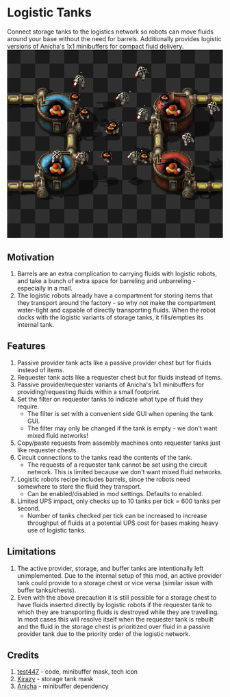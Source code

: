 # Logistic Tanks
Connect storage tanks to the logistics network so robots can move fluids around your base without the need for barrels. Additionally provides logistic versions of Anicha's 1x1 minibuffers for compact fluid delivery.
![](mod-portal/between_tanks.png)

## Motivation
1. Barrels are an extra complication to carrying fluids with logistic robots, and take a bunch of extra space for barreling and unbarreling - especially in a mall.
2. The logistic robots already have a compartment for storing items that they transport around the factory - so why not make the compartment water-tight and capable of directly transporting fluids. When the robot docks with the logistic variants of storage tanks, it fills/empties its internal tank.

## Features
1. Passive provider tank acts like a passive provider chest but for fluids instead of items.
2. Requester tank acts like a requester chest but for fluids instead of items.
2. Passive provider/requester variants of Anicha's 1x1 minibuffers for providing/requesting fluids within a small footprint.
3. Set the filter on requester tanks to indicate what type of fluid they require.
    - The filter is set with a convenient side GUI when opening the tank GUI.
    - The filter may only be changed if the tank is empty - we don't want mixed fluid networks!
4. Copy/paste requests from assembly machines onto requester tanks just like requester chests.
5. Circuit connections to the tanks read the contents of the tank.
    - The requests of a requester tank cannot be set using the circuit network. This is limited because we don't want mixed fluid networks.
6. Logistic robots recipe includes barrels, since the robots need somewhere to store the fluid they transport.
    - Can be enabled/disabled in mod settings. Defaults to enabled.
7. Limited UPS impact, only checks up to 10 tanks per tick = 600 tanks per second.
    - Number of tanks checked per tick can be increased to increase throughput of fluids at a potential UPS cost for bases making heavy use of logistic tanks.

## Limitations
1. The active provider, storage, and buffer tanks are intentionally left unimplemented. Due to the internal setup of this mod, an active provider tank could provide to a storage chest or vice versa (similar issue with buffer tanks/chests).
2. Even with the above precaution it is still possible for a storage chest to have fluids inserted directly by logistic robots if the requester tank to which they are transporting fluids is destroyed while they are travelling. In most cases this will resolve itself when the requester tank is rebuilt and the fluid in the storage chest is prioritized over fluid in a passive provider tank due to the priority order of the logistic network.

## Credits
1. [test447](https://mods.factorio.com/user/test447) - code, minibuffer mask, tech icon
2. [Kirazy](https://mods.factorio.com/user/Kirazy) - storage tank mask
3. [Anicha](https://mods.factorio.com/user/Anicha) - minibuffer dependency
